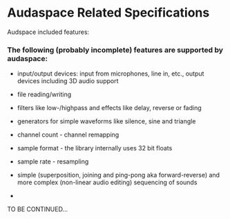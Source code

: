 # Audaspace Related Specifications

Audspace included features:

### The following (probably incomplete) features are supported by audaspace:

- input/output devices: input from microphones, line in, etc., output devices including 3D audio support
- file reading/writing
- filters like low-/highpass and effects like delay, reverse or fading
- generators for simple waveforms like silence, sine and triangle

- channel count - channel remapping
- sample format - the library internally uses 32 bit floats
- sample rate - resampling
- simple (superposition, joining and ping-pong aka forward-reverse) and more complex (non-linear audio editing) sequencing of sounds
- 
TO BE CONTINUED...
